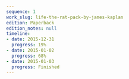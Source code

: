 ```yaml
---
sequence: 1
work_slug: life-the-rat-pack-by-james-kaplan
edition: Paperback
edition_notes: null
timeline:
- date: 2015-12-31
  progress: 19%
- date: 2015-01-02
  progress: 68%
- date: 2015-01-03
  progress: Finished
---
```



